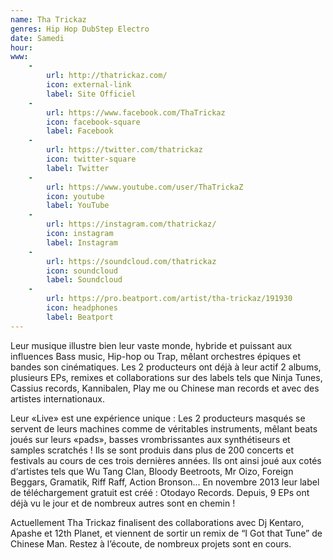 ```yaml
---
name: Tha Trickaz
genres: Hip Hop DubStep Electro
date: Samedi
hour:
www:
    -
        url: http://thatrickaz.com/
        icon: external-link
        label: Site Officiel
    -
        url: https://www.facebook.com/ThaTrickaz
        icon: facebook-square
        label: Facebook
    -
        url: https://twitter.com/thatrickaz
        icon: twitter-square
        label: Twitter
    -
        url: https://www.youtube.com/user/ThaTrickaZ
        icon: youtube
        label: YouTube
    -
        url: https://instagram.com/thatrickaz/
        icon: instagram
        label: Instagram
    -
        url: https://soundcloud.com/thatrickaz
        icon: soundcloud
        label: Soundcloud
    -
        url: https://pro.beatport.com/artist/tha-trickaz/191930
        icon: headphones
        label: Beatport
---
```


Leur musique illustre bien leur vaste monde, hybride et puissant aux influences Bass music, Hip-hop ou Trap, mêlant orchestres épiques et bandes son cinématiques. Les 2 producteurs ont déjà à leur actif 2 albums, plusieurs EPs, remixes et collaborations sur des labels tels que Ninja Tunes, Cassius records, Kannibalen, Play me ou Chinese man records et avec des artistes internationaux.

Leur «Live» est une expérience unique : Les 2 producteurs masqués se servent de leurs machines comme de véritables instruments, mêlant beats joués sur leurs «pads», basses vrombrissantes aux synthétiseurs et samples scratchés ! Ils se sont produis dans plus de 200 concerts et festivals au cours de ces trois dernières années. Ils ont ainsi joué aux cotés d‘artistes tels que Wu Tang Clan, Bloody Beetroots, Mr Oizo, Foreign Beggars, Gramatik, Riff Raff, Action Bronson... En novembre 2013 leur label de téléchargement gratuit est créé : Otodayo Records. Depuis, 9 EPs ont déjà vu le jour et de nombreux autres sont en chemin !

Actuellement Tha Trickaz finalisent des collaborations avec Dj Kentaro, Apashe et 12th Planet, et viennent de sortir un remix de “I Got that Tune” de Chinese Man. Restez à l’écoute, de nombreux projets sont en cours.
